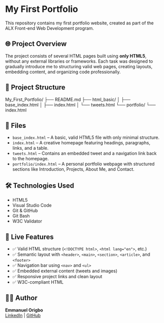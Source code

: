 # My First Portfolio

This repository contains my first portfolio website, created as part of the ALX Front-end Web Development program.

## 🌐 Project Overview

The project consists of several HTML pages built using **only HTML5**, without any external libraries or frameworks. Each task was designed to gradually introduce me to structuring valid web pages, creating layouts, embedding content, and organizing code professionally.

## 📁 Project Structure

My_First_Portfolio/
├── README.md
├── html_basic/
│ ├── base_index.html
│ ├── index.html
│ └── tweets.html
└── portfolio/
└── index.html

## 📄 Files

- `base_index.html` – A basic, valid HTML5 file with only minimal structure.
- `index.html` – A creative homepage featuring headings, paragraphs, links, and a table.
- `tweets.html` – Contains an embedded tweet and a navigation link back to the homepage.
- `portfolio/index.html` – A personal portfolio webpage with structured sections like Introduction, Projects, About Me, and Contact.

## 🛠️ Technologies Used

- HTML5
- Visual Studio Code
- Git & GitHub
- Git Bash
- W3C Validator

## 🚀 Live Features

- ✅ Valid HTML structure (`<!DOCTYPE html>`, `<html lang="en">`, etc.)
- ✅ Semantic layout with `<header>`, `<main>`, `<section>`, `<article>`, and `<footer>`
- ✅ Navigation bar using `<nav>` and `<ul>`
- ✅ Embedded external content (tweets and images)
- ✅ Responsive project links and clean layout
- ✅ W3C-compliant HTML

## 🧑‍💻 Author

**Emmanuel Origbo**  
[LinkedIn](https://www.linkedin.com/in/origboec) | [GitHub](https://github.com/origboec)
